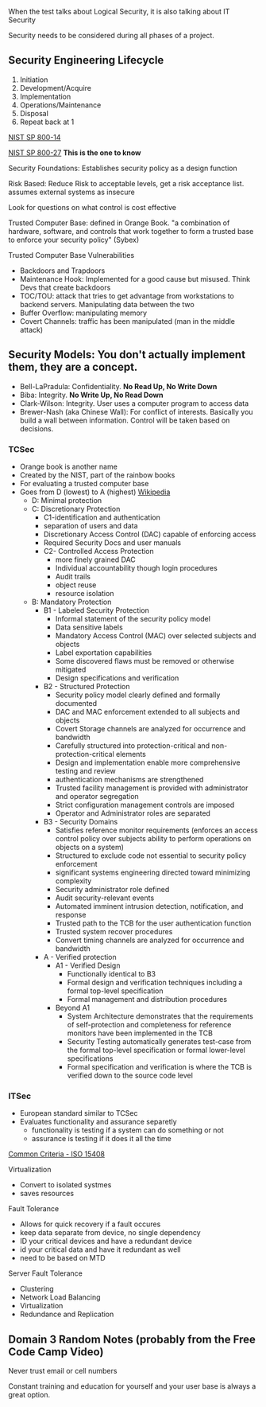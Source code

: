 When the test talks about Logical Security, it is also talking about IT Security

Security needs to be considered during all phases of a project.

## Security Engineering Lifecycle
1. Initiation
2. Development/Acquire
3. Implementation
4. Operations/Maintenance
5. Disposal
6. Repeat back at 1

[NIST SP 800-14](https://csrc.nist.gov/publications/detail/sp/800-14/archive/1996-09-03) 

[NIST SP 800-27](https://csrc.nist.gov/publications/detail/sp/800-27/rev-a/archive/2004-06-21) **This is the one to know**

Security Foundations:  Establishes security policy as a design function

Risk Based:  Reduce Risk to acceptable levels, get a risk acceptance list.  assumes external systems as insecure

Look for questions on what control is cost effective

Trusted Computer Base:  defined in Orange Book.  "a combination of hardware, software, and controls that work together to form a trusted base to enforce your security policy" (Sybex)

Trusted Computer Base Vulnerabilities
- Backdoors and Trapdoors
- Maintenance Hook:  Implemented for a good cause but misused.  Think Devs that create backdoors
- TOC/TOU:  attack that tries to get advantage from workstations to backend servers.  Manipulating data between the two
- Buffer Overflow:  manipulating memory
- Covert Channels:  traffic has been manipulated (man in the middle attack)

## Security Models:  You don't actually implement them, they are a concept.

- Bell-LaPradula:  Confidentiality.  **No Read Up, No Write Down**
- Biba:  Integrity.  **No Write Up, No Read Down**
- Clark-Wilson:  Integrity.  User uses a computer program to access data
- Brewer-Nash (aka Chinese Wall):  For conflict of interests.  Basically you build a wall between information.  Control will be taken based on decisions.

### TCSec
- Orange book is another name
- Created by the NIST, part of the rainbow books
- For evaluating a trusted computer base
- Goes from D (lowest) to A (highest) [Wikipedia](https://en.wikipedia.org/wiki/Trusted_Computer_System_Evaluation_Criteria)
  - D:  Minimal protection
  - C: Discretionary Protection
    - C1-identification and authentication
    - separation of users and data
    - Discretionary Access Control (DAC) capable of enforcing access
    - Required Security Docs and user manuals
    - C2- Controlled Access Protection
      - more finely grained DAC
      - Individual accountability though login procedures
      - Audit trails
      - object reuse
      - resource isolation
  - B:  Mandatory Protection
    - B1 - Labeled Security Protection
      - Informal statement of the security policy model
      - Data sensitive labels
      - Mandatory Access Control (MAC) over selected subjects and objects
      - Label exportation capabilities
      - Some discovered flaws must be removed or otherwise mitigated
      - Design specifications and verification
    - B2 - Structured Protection
      - Security policy model clearly defined and formally documented
      - DAC and MAC enforcement extended to all subjects and objects
      - Covert Storage channels are analyzed for occurrence and bandwidth
      - Carefully structured into protection-critical and non-protection-critical elements
      - Design and implementation enable more comprehensive testing and review
      - authentication mechanisms are strengthened
      - Trusted facility management is provided with administrator and operator segregation
      - Strict configuration management controls are imposed
      - Operator and Administrator roles are separated
    - B3 - Security Domains
      - Satisfies reference monitor requirements (enforces an access control policy over subjects ability to perform operations on objects on a system)
      - Structured to exclude code not essential to security policy enforcement
      - significant systems engineering directed toward minimizing complexity
      - Security administrator role defined
      - Audit security-relevant events
      - Automated imminent intrusion detection, notification, and response
      - Trusted path to the TCB for the user authentication function
      - Trusted system recover procedures
      - Convert timing channels are analyzed for occurrence and bandwidth
    - A - Verified protection
      - A1 - Verified Design
        - Functionally identical to B3
        - Formal design and verification techniques including a formal top-level specification
        - Formal management and distribution procedures
      - Beyond A1
        - System Architecture demonstrates that the requirements of self-protection and completeness for reference monitors have been implemented in the TCB
        - Security Testing automatically generates test-case from the formal top-level specification or formal lower-level specifications
        - Formal specification and verification is where the TCB is verified down to the source code level

### ITSec
- European standard similar to TCSec
- Evaluates functionality and assurance separetly
  - functionality is testing if a system can do something or not
  - assurance is testing if it does it all the time

[Common Criteria - ISO 15408](https://en.wikipedia.org/wiki/Common_Criteria)

Virtualization
- Convert to isolated systmes
- saves resources

Fault Tolerance
- Allows for quick recovery if a fault occures
- keep data separate from device, no single dependency
- ID your critical devices and have a redundant device
- id your critical data and have it redundant as well
- need to be based on MTD 

Server Fault Tolerance
- Clustering
- Network Load Balancing
- Virtualization
- Redundance and Replication

## Domain 3 Random Notes (probably from the Free Code Camp Video)

Never trust email or cell numbers

Constant training and education for yourself and your user base is always a great option.  

